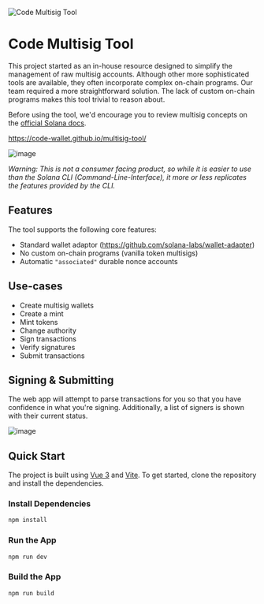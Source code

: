 ![Code Multisig Tool](https://github.com/code-payments/code-multisig-tool/assets/623790/a378b0fe-6a95-4e1a-ae02-9b7bac6a8abb)


# Code Multisig Tool

This project started as an in-house resource designed to simplify the management of raw multisig accounts. Although other more sophisticated tools are available, they often incorporate complex on-chain programs. Our team required a more straightforward solution. The lack of custom on-chain programs makes this tool trivial to reason about.

Before using the tool, we'd encourage you to review multisig concepts on the [official Solana docs](https://spl.solana.com/token#multisig-usage).

https://code-wallet.github.io/multisig-tool/

![image](https://github.com/code-wallet/multisig-tool/assets/623790/093512c1-822a-4da8-8d9f-5e18e3f9ca94)

*Warning: This is not a consumer facing product, so while it is easier to use than the Solana CLI (Command-Line-Interface), it more or less replicates the features provided by the CLI.*

## Features

The tool supports the following core features:

- Standard wallet adaptor (https://github.com/solana-labs/wallet-adapter)
- No custom on-chain programs (vanilla token multisigs)
- Automatic `"associated"` durable nonce accounts

## Use-cases

- Create multisig wallets
- Create a mint
- Mint tokens
- Change authority
- Sign transactions
- Verify signatures
- Submit transactions


## Signing & Submitting

The web app will attempt to parse transactions for you so that you have confidence in what you're signing. Additionally, a list of signers is shown with their current status.

![image](https://github.com/code-wallet/multisig-tool/assets/623790/b1f45009-1c39-48f8-995a-94a7b158a94e)


## Quick Start

The project is built using [Vue 3](https://v3.vuejs.org/) and [Vite](https://vitejs.dev/). To get started, clone the repository and install the dependencies.

### Install Dependencies

```bash
npm install
```

### Run the App

```bash
npm run dev
```

### Build the App

```bash
npm run build
```

